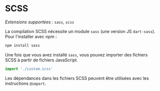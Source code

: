 # SCSS

_Extensions supportées : `sass`, `scss`_

La compilation SCSS nécessite un module `sass` (une version JS `dart-sass`). Pour l'installer avec npm :

```bash
npm install sass
```

Une fois que vous avez installé `sass`, vous pouvez importer des fichiers SCSS à partir de fichiers JavaScript.

```javascript
import './custom.scss'
```

Les dépendances dans les fichiers SCSS peuvent être utilisées avec les instructions `@import`.
